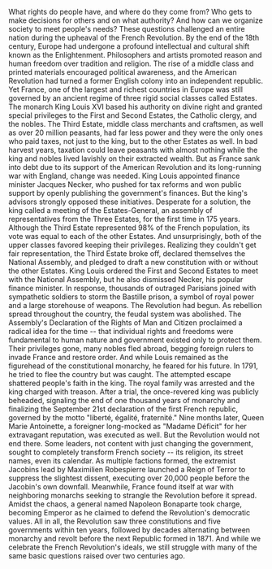 What rights do people have, and where do they come from? Who gets to make decisions for others and on what authority? And how can we organize society to meet people's needs? These questions challenged an entire nation during the upheaval of the French Revolution. By the end of the 18th century, Europe had undergone a profound intellectual and cultural shift known as the Enlightenment. Philosophers and artists promoted reason and human freedom over tradition and religion. The rise of a middle class and printed materials encouraged political awareness, and the American Revolution had turned a former English colony into an independent republic. Yet France, one of the largest and richest countries in Europe was still governed by an ancient regime of three rigid social classes called Estates. The monarch King Louis XVI based his authority on divine right and granted special privileges to the First and Second Estates, the Catholic clergy, and the nobles. The Third Estate, middle class merchants and craftsmen, as well as over 20 million peasants, had far less power and they were the only ones who paid taxes, not just to the king, but to the other Estates as well. In bad harvest years, taxation could leave peasants with almost nothing while the king and nobles lived lavishly on their extracted wealth. But as France sank into debt due to its support of the American Revolution and its long-running war with England, change was needed. King Louis appointed finance minister Jacques Necker, who pushed for tax reforms and won public support by openly publishing the government's finances. But the king's advisors strongly opposed these initiatives. Desperate for a solution, the king called a meeting of the Estates-General, an assembly of representatives from the Three Estates, for the first time in 175 years. Although the Third Estate represented 98% of the French population, its vote was equal to each of the other Estates. And unsurprisingly, both of the upper classes favored keeping their privileges. Realizing they couldn't get fair representation, the Third Estate broke off, declared themselves the National Assembly, and pledged to draft a new constitution with or without the other Estates. King Louis ordered the First and Second Estates to meet with the National Assembly, but he also dismissed Necker, his popular finance minister. In response, thousands of outraged Parisians joined with sympathetic soldiers to storm the Bastille prison, a symbol of royal power and a large storehouse of weapons. The Revolution had begun. As rebellion spread throughout the country, the feudal system was abolished. The Assembly's Declaration of the Rights of Man and Citizen proclaimed a radical idea for the time -- that individual rights and freedoms were fundamental to human nature and government existed only to protect them. Their privileges gone, many nobles fled abroad, begging foreign rulers to invade France and restore order. And while Louis remained as the figurehead of the constitutional monarchy, he feared for his future. In 1791, he tried to flee the country but was caught. The attempted escape shattered people's faith in the king. The royal family was arrested and the king charged with treason. After a trial, the once-revered king was publicly beheaded, signaling the end of one thousand years of monarchy and finalizing the September 21st declaration of the first French republic, governed by the motto "liberté, égalité, fraternité." Nine months later, Queen Marie Antoinette, a foreigner long-mocked as "Madame Déficit" for her extravagant reputation, was executed as well. But the Revolution would not end there. Some leaders, not content with just changing the government, sought to completely transform French society -- its religion, its street names, even its calendar. As multiple factions formed, the extremist Jacobins lead by Maximilien Robespierre launched a Reign of Terror to suppress the slightest dissent, executing over 20,000 people before the Jacobin's own downfall. Meanwhile, France found itself at war with neighboring monarchs seeking to strangle the Revolution before it spread. Amidst the chaos, a general named Napoleon Bonaparte took charge, becoming Emperor as he claimed to defend the Revolution's democratic values. All in all, the Revolution saw three constitutions and five governments within ten years, followed by decades alternating between monarchy and revolt before the next Republic formed in 1871. And while we celebrate the French Revolution's ideals, we still struggle with many of the same basic questions raised over two centuries ago. 